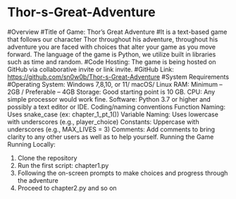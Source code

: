 # Thor-s-Great-Adventure
#Overview
#Title of Game: Thor’s Great Adventure
#It is a text-based game that follows our character Thor throughout his adventure, throughout his adventure you are faced with choices that alter your game as you move forward. The language of the game is Python, we utilize built in libraries such as time and random. 
#Code Hosting: The game is being hosted on GitHub via collaborative invite or link invite. 
#GitHub Link: https://github.com/sn0w0b/Thor-s-Great-Adventure
#System Requirements
#Operating System: Windows 7,8,10, or 11/ macOS/ Linux 
RAM: Minimum – 2GB / Preferable – 4GB
Storage: Good starting point is 10 GB. 
CPU: Any simple processor would work fine. 
Software: Python 3.7 or higher and possibly a text editor or IDE. 
Coding/naming conventions
Function Naming: Uses snake_case (ex: chapter_1_pt_1())
Variable Naming: Uses lowercase with underscores (e.g., player_choice)
Constants: Uppercase with underscores (e.g., MAX_LIVES = 3)
Comments: Add comments to bring clarity to any other users as well as to help yourself. 
Running the Game
Running Locally: 
1.	Clone the repository 
2.	Run the first script: chapter1.py
3.	Following the on-screen prompts to make choices and progress through the adventure
4.	Proceed to chapter2.py and so on
